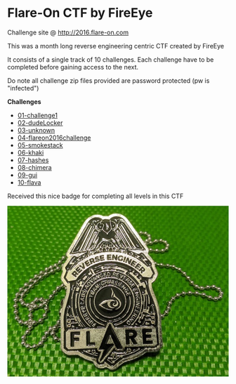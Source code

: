 # Flare-On CTF by FireEye

Challenge site @ http://2016.flare-on.com

This was a month long reverse engineering centric CTF created by FireEye

It consists of a single track of 10 challenges. Each challenge have to be completed before gaining access to the next.

Do note all challenge zip files provided are password protected (pw is "infected")

**Challenges**
- [01-challenge1](chal01)
- [02-dudeLocker](chal02_dudelocker)
- [03-unknown](chal03_unknown)
- [04-flareon2016challenge](chal04_flareon2016challenge)
- [05-smokestack](chal05_smokestack)
- [06-khaki](chal06_khaki)
- [07-hashes](chal07_hashes)
- [08-chimera](chal08_chimera)
- [09-gui](chal09_gui)
- [10-flava](chal10_flava)

Received this nice badge for completing all levels in this CTF

![prize](prize.jpg)
